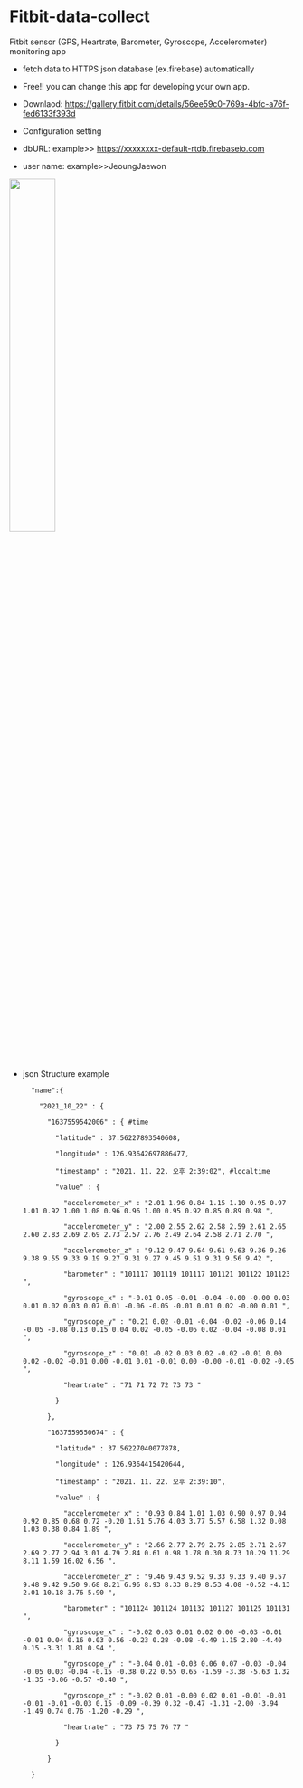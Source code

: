 # Fitbit-data-collect
Fitbit sensor (GPS, Heartrate, Barometer, Gyroscope, Accelerometer) monitoring app

- fetch data to HTTPS json database (ex.firebase) automatically

- Free!! you can change this app for developing your own app.

- Downlaod: https://gallery.fitbit.com/details/56ee59c0-769a-4bfc-a76f-fed6133f393d

- Configuration setting

- dbURL: example>> https://xxxxxxxx-default-rtdb.firebaseio.com

- user name: example>>JeoungJaewon

<img src="https://user-images.githubusercontent.com/96426723/146898105-aecf44a6-73b3-40ea-b902-9b2ca99c3c40.png" width="40%">

- json Structure example

        "name":{

          "2021_10_22" : {

            "1637559542006" : { #time

              "latitude" : 37.56227893540608,

              "longitude" : 126.93642697886477, 

              "timestamp" : "2021. 11. 22. 오후 2:39:02", #localtime

              "value" : {

                "accelerometer_x" : "2.01 1.96 0.84 1.15 1.10 0.95 0.97 1.01 0.92 1.00 1.08 0.96 0.96 1.00 0.95 0.92 0.85 0.89 0.98 ",

                "accelerometer_y" : "2.00 2.55 2.62 2.58 2.59 2.61 2.65 2.60 2.83 2.69 2.69 2.73 2.57 2.76 2.49 2.64 2.58 2.71 2.70 ",

                "accelerometer_z" : "9.12 9.47 9.64 9.61 9.63 9.36 9.26 9.38 9.55 9.33 9.19 9.27 9.31 9.27 9.45 9.51 9.31 9.56 9.42 ",

                "barometer" : "101117 101119 101117 101121 101122 101123 ",

                "gyroscope_x" : "-0.01 0.05 -0.01 -0.04 -0.00 -0.00 0.03 0.01 0.02 0.03 0.07 0.01 -0.06 -0.05 -0.01 0.01 0.02 -0.00 0.01 ",

                "gyroscope_y" : "0.21 0.02 -0.01 -0.04 -0.02 -0.06 0.14 -0.05 -0.08 0.13 0.15 0.04 0.02 -0.05 -0.06 0.02 -0.04 -0.08 0.01 ",

                "gyroscope_z" : "0.01 -0.02 0.03 0.02 -0.02 -0.01 0.00 0.02 -0.02 -0.01 0.00 -0.01 0.01 -0.01 0.00 -0.00 -0.01 -0.02 -0.05 ",

                "heartrate" : "71 71 72 72 73 73 "

              }

            },

            "1637559550674" : {

              "latitude" : 37.56227040077878,

              "longitude" : 126.9364415420644,

              "timestamp" : "2021. 11. 22. 오후 2:39:10",

              "value" : {

                "accelerometer_x" : "0.93 0.84 1.01 1.03 0.90 0.97 0.94 0.92 0.85 0.68 0.72 -0.20 1.61 5.76 4.03 3.77 5.57 6.58 1.32 0.08 1.03 0.38 0.84 1.89 ",

                "accelerometer_y" : "2.66 2.77 2.79 2.75 2.85 2.71 2.67 2.69 2.77 2.94 3.01 4.79 2.84 0.61 0.98 1.78 0.30 8.73 10.29 11.29 8.11 1.59 16.02 6.56 ",

                "accelerometer_z" : "9.46 9.43 9.52 9.33 9.33 9.40 9.57 9.48 9.42 9.50 9.68 8.21 6.96 8.93 8.33 8.29 8.53 4.08 -0.52 -4.13 2.01 10.18 3.76 5.90 ",

                "barometer" : "101124 101124 101132 101127 101125 101131 ",

                "gyroscope_x" : "-0.02 0.03 0.01 0.02 0.00 -0.03 -0.01 -0.01 0.04 0.16 0.03 0.56 -0.23 0.28 -0.08 -0.49 1.15 2.80 -4.40 0.15 -3.31 1.81 0.94 ",

                "gyroscope_y" : "-0.04 0.01 -0.03 0.06 0.07 -0.03 -0.04 -0.05 0.03 -0.04 -0.15 -0.38 0.22 0.55 0.65 -1.59 -3.38 -5.63 1.32 -1.35 -0.06 -0.57 -0.40 ",

                "gyroscope_z" : "-0.02 0.01 -0.00 0.02 0.01 -0.01 -0.01 -0.01 -0.01 -0.03 0.15 -0.09 -0.39 0.32 -0.47 -1.31 -2.00 -3.94 -1.49 0.74 0.76 -1.20 -0.29 ",

                "heartrate" : "73 75 75 76 77 "

              }

            }

        }
        

